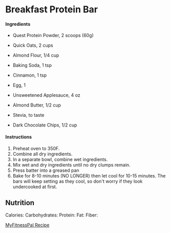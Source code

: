 # Breakfast Protein Bar 

#### Ingredients

- Quest Protein Powder, 2 scoops (60g) 
- Quick Oats, 2 cups
- Almond Flour, 1/4 cup
- Baking Soda, 1 tsp
- Cinnamon, 1 tsp

- Egg, 1 
- Unsweetened Applesauce, 4 oz
- Almond Butter, 1/2 cup
- Stevia, to taste

- Dark Chocolate Chips, 1/2 cup

#### Instructions
1. Preheat oven to 350F.
2. Combine all dry ingredients.
3. In a separate bowl, combine wet ingredients.
4. Mix wet and dry ingredients until no dry clumps remain.
5. Press batter into a greased pan
6. Bake for 8-10 minutes (NO LONGER) then let cool for 10-15 minutes. The bars will keep setting as they cool, so don't worry if they look undercooked at first.

## Nutrition

Calories: 
Carbohydrates: 
Protein: 
Fat: 
Fiber: 

[MyFitnessPal Recipe]()
